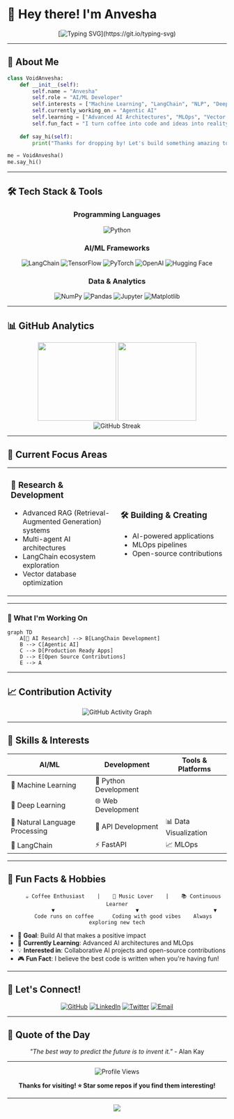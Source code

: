 # 👋 Hey there! I'm Anvesha

<div align="center">
  
[![Typing SVG](https://readme-typing-svg.herokuapp.com?font=Fira+Code&pause=1000&color=58A6FF&center=true&vCenter=true&width=435&lines=AI+%26+ML+Enthusiast;Python+Developer;Always+Learning+Something+New!)](https://git.io/typing-svg)

</div>

---

## 🚀 About Me

```python
class VoidAnvesha:
    def __init__(self):
        self.name = "Anvesha"
        self.role = "AI/ML Developer"
        self.interests = ["Machine Learning", "LangChain", "NLP", "Deep Learning"]
        self.currently_working_on = "Agentic AI"
        self.learning = ["Advanced AI Architectures", "MLOps", "Vector Databases"]
        self.fun_fact = "I turn coffee into code and ideas into reality ☕➡️💻"
    
    def say_hi(self):
        print("Thanks for dropping by! Let's build something amazing together! 🌟")

me = VoidAnvesha()
me.say_hi()
```

---

## 🛠️ Tech Stack & Tools

<div align="center">

### Programming Languages
![Python](https://img.shields.io/badge/Python-3776AB?style=for-the-badge&logo=python&logoColor=white)


### AI/ML Frameworks
![LangChain](https://img.shields.io/badge/LangChain-121212?style=for-the-badge&logo=chainlink&logoColor=white)
![TensorFlow](https://img.shields.io/badge/TensorFlow-FF6F00?style=for-the-badge&logo=tensorflow&logoColor=white)
![PyTorch](https://img.shields.io/badge/PyTorch-EE4C2C?style=for-the-badge&logo=pytorch&logoColor=white)
![OpenAI](https://img.shields.io/badge/OpenAI-412991?style=for-the-badge&logo=openai&logoColor=white)
![Hugging Face](https://img.shields.io/badge/🤗%20Hugging%20Face-FFD21E?style=for-the-badge)

### Data & Analytics
![NumPy](https://img.shields.io/badge/NumPy-013243?style=for-the-badge&logo=numpy&logoColor=white)
![Pandas](https://img.shields.io/badge/Pandas-150458?style=for-the-badge&logo=pandas&logoColor=white)
![Jupyter](https://img.shields.io/badge/Jupyter-F37626?style=for-the-badge&logo=jupyter&logoColor=white)
![Matplotlib](https://img.shields.io/badge/Matplotlib-11557c?style=for-the-badge)




</div>

---

## 📊 GitHub Analytics

<div align="center">
  <img height="180em" src="https://github-readme-stats.vercel.app/api?username=Void-Anvesha&show_icons=true&theme=react&include_all_commits=true&count_private=true"/>
  <img height="180em" src="https://github-readme-stats.vercel.app/api/top-langs/?username=Void-Anvesha&layout=compact&langs_count=8&theme=react"/>
</div>

<div align="center">
  <img src="https://github-readme-streak-stats.herokuapp.com/?user=Void-Anvesha&theme=react" alt="GitHub Streak"/>
</div>

---

## 🎯 Current Focus Areas

<table>
<tr>
<td width="50%">

### 🔬 Research & Development
- Advanced RAG (Retrieval-Augmented Generation) systems
- Multi-agent AI architectures
- LangChain ecosystem exploration
- Vector database optimization

</td>
<td width="50%">

### 🛠️ Building & Creating
- AI-powered applications
- MLOps pipelines
- Open-source contributions

</td>
</tr>
</table>

---



### 🌟 What I'm Working On

```mermaid
graph TD
    A[🧠 AI Research] --> B[LangChain Development]
    B --> C[Agentic AI]
    C --> D[Production Ready Apps]
    D --> E[Open Source Contributions]
    E --> A
```

---

## 📈 Contribution Activity

<div align="center">
  <img src="https://github-readme-activity-graph.vercel.app/graph?username=Void-Anvesha&bg_color=1a1b27&color=58a6ff&line=58a6ff&point=58a6ff&area=true&hide_border=true" alt="GitHub Activity Graph"/>
</div>

---

## 🎨 Skills & Interests

<div align="center">

| **AI/ML** | **Development** | **Tools & Platforms** |
|-----------|----------------|----------------------|
| 🤖 Machine Learning | 🐍 Python Development | 
| 🧠 Deep Learning | 🌐 Web Development |
| 📝 Natural Language Processing | 🔗 API Development | 📊 Data Visualization |
| 🦜 LangChain | ⚡ FastAPI | 📈 MLOps |

</div>

---

## 🌟 Fun Facts & Hobbies

<div align="center">

```ascii
    ☕ Coffee Enthusiast    |    🎵 Music Lover    |    📚 Continuous Learner
           ▼                          ▼                        ▼
    Code runs on coffee      Coding with good vibes    Always exploring new tech
```

</div>

- 🎯 **Goal**: Build AI that makes a positive impact
- 🌱 **Currently Learning**: Advanced AI architectures and MLOps
- 💡 **Interested in**: Collaborative AI projects and open-source contributions
- 🎮 **Fun Fact**: I believe the best code is written when you're having fun!

---

## 🤝 Let's Connect!

<div align="center">

[![GitHub](https://img.shields.io/badge/GitHub-100000?style=for-the-badge&logo=github&logoColor=white)](https://github.com/Void-Anvesha)
[![LinkedIn](https://img.shields.io/badge/LinkedIn-0077B5?style=for-the-badge&logo=linkedin&logoColor=white)](https://linkedin.com/in/your-profile)
[![Twitter](https://img.shields.io/badge/Twitter-1DA1F2?style=for-the-badge&logo=twitter&logoColor=white)](https://twitter.com/your-handle)
[![Email](https://img.shields.io/badge/Email-D14836?style=for-the-badge&logo=gmail&logoColor=white)](mailto:your.email@example.com)

</div>

---

## 💫 Quote of the Day

<div align="center">

*"The best way to predict the future is to invent it."* - Alan Kay

---

<img src="https://komarev.com/ghpvc/?username=Void-Anvesha&label=Profile%20Views&color=58a6ff&style=flat" alt="Profile Views" />

**Thanks for visiting! ⭐ Star some repos if you find them interesting!**

</div>

---

<div align="center">
  <img src="https://capsule-render.vercel.app/api?type=waving&color=gradient&height=100&section=footer"/>
</div>
